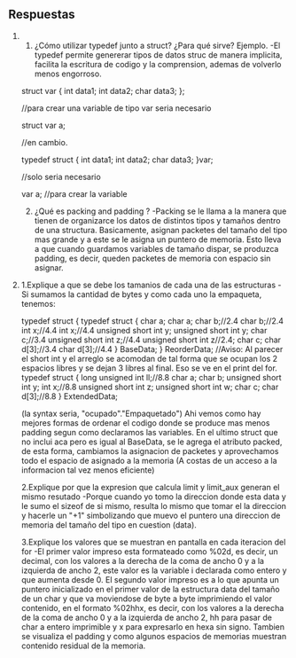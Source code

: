 ## Respuestas
1.
	1. ¿Cómo utilizar typedef junto a struct? ¿Para qué sirve? Ejemplo.
	-El typedef permite genererar tipos de datos struc de manera implicita, facilita la 
	escritura de codigo y la comprension, ademas de volverlo menos engorroso.
	
	struct var
	{
   		int data1;
   		int data2;
   		char data3;
	};
	
	//para crear una variable de tipo var seria necesario
	
	struct var a;
	
	//en cambio.
	
	typedef struct
	{
   		int data1;
   		int data2;
   		char data3;
	}var;
	
	//solo seria necesario
	
	var a; //para crear la variable
	
	2. ¿Qué es packing and padding ?
	-Packing se le llama a la manera que tienen de organizarce los datos de distintos
	tipos y tamaños dentro de una structura. Basicamente, asignan packetes del tamaño
	del tipo mas grande y a este se le asigna un puntero de memoria. Esto lleva a que
	cuando guardamos variables de tamaño dispar, se produzca padding, es decir,
	queden packetes de memoria con espacio sin asignar.

2.
	1.Explique a que se debe los tamanios de cada una de las estructuras
	-Si sumamos la cantidad de bytes y como cada uno la empaqueta, tenemos:
	
	typedef struct {			typedef struct {
    		char a;				char a;
    		char b;//2.4				char b;//2.4
    		int  x;//4.4				int  x;//4.4
    		unsigned short int y;		 	unsigned short int y;
    		char c;//3.4				unsigned short int z;//4.4
    		unsigned short int z//2.4;		char c;
    		char d[3];//3.4			char d[3];//4.4
	} BaseData;				} ReorderData;
	//Aviso: Al parecer el short int y el arreglo se acomodan de tal forma que se ocupan los 2 espacios libres y se dejan 3 libres al final. Eso se ve en el print del for.
	typedef struct {
    		long unsigned int ll;//8.8
    		char a;
    		char b;
    		unsigned short int y;
    		int  x;//8.8
    		unsigned short int z;
    		unsigned short int w;
    		char c;
    		char d[3];//8.8
	} ExtendedData;
	
	(la syntax seria, "ocupado"."Empaquetado")
	Ahi vemos como hay mejores formas de ordenar el codigo donde se produce mas
	menos padding segun como declaramos las variables. 
	En el ultimo struct que no inclui aca pero es igual al BaseData, se le 
	agrega el atributo packed, de esta forma, cambiamos la asignacion de packetes
	y aprovechamos todo el espacio de asignado a la memoria (A costas de un
	acceso a la informacion tal vez menos eficiente)
	
	2.Explique por que la expresion que calcula  limit y limit_aux generan el mismo resutado 
	-Porque cuando yo tomo la direccion donde esta data y le sumo el sizeof de si mismo,
	resulta lo mismo que tomar el la direccion y hacerle un "+1" simbolizando que muevo
	el puntero una direccion de memoria del tamaño del tipo en cuestion (data).
	
	3.Explique los valores que se muestran en pantalla en cada iteracion del for
	-El primer valor impreso esta formateado como %02d, es decir, un decimal, con los valores
	a la derecha de la coma de ancho 0 y a la izquierda de ancho 2, este valor es la variable 
	i declarada como entero y que aumenta desde 0.
	El segundo valor impreso es a lo que apunta un puntero inicializado en el primer valor
	de la estructura data del tamaño de un char y que va moviendose de byte a byte imprimiendo
	el valor contenido, en el formato %02hhx, es decir, con los valores
	a la derecha de la coma de ancho 0 y a la izquierda de ancho 2, hh para pasar de char
	a entero imprimible y x para expresarlo en hexa sin signo. Tambien se visualiza el padding
	y como algunos espacios de memorias muestran contenido residual de la memoria.
	
	
 
	
	
